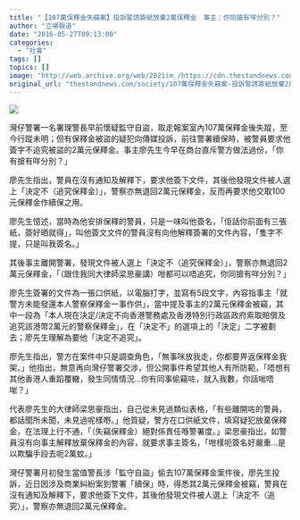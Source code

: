 ```yaml
---
title: "【107萬保釋金失竊案】投訴警誘簽紙放棄2萬保釋金　事主：你同搶有咩分別？"
author: "立場報道"
date: "2016-05-27T09:13:00"
categories:
  - "社會"
tags: []
topics: []
image: "http://web.archive.org/web/2021im_/https://cdn.thestandnews.com/media/photos/cache/20160526-police-money-01_Fhn5h_1200x0.png"
original_url: "thestandnews.com/society/107萬保釋金失竊案-投訴警誘簽紙放棄2萬保釋金-事主-你同搶有咩分別"
---
```

![](http://web.archive.org/web/2021im_/https://cdn.thestandnews.com/media/photos/cache/20160526-police-money-01_Fhn5h_1200x0.png)

灣仔警署一名署理警長早前懷疑監守自盜，取走報案室內107萬保釋金後失蹤，至今行蹤未明；但有保釋金被盜的疑犯向傳媒投訴，前往警署續保時，被警員要求他簽字不追究被盜的2萬元保釋金。事主廖先生今早在商台直斥警方做法過份，「你有搶有咩分別？」

廖先生指出，警員在沒有通知及解釋下，要求他簽下文件，其後他發現文件被人選上「決定不（追究保釋金）」，警察亦無退回2萬元保釋金，反而再要求他交取100元保釋金作續保之用。

廖先生憶述，當時為他安排保釋的警員，只是一味叫他簽名，「佢話你前面有三張紙，簽好晒就得」，叫他簽文文件的警員沒有向他解釋簽署的文件內容，「隻字不提，只是叫我簽名。」

其後事主離開警署，發現文件被人選上「決定不（追究保釋金）」，警察亦無退回2萬元保釋金，「（跟住我同大律師梁思豪講）咁都可以唔追究，你同搶有咩分別？」

廖先生簽署的文件為一張口供紙，以電腦打字，並寫有5段文字，內容指事主「就警方未能發還本人警察保釋金一事作供」，當中提及事主的2萬元保釋金被竊，其中一段為「本人現在決定/決定不向香港警務處及香港特別行政區政府索取賠償及追究該港幣2萬元的警察保釋金」，在「決定不」的選項上的「決定」二字被劃去；廖先生理解為要他「決定不追究」。

廖先生指出，警方在案件中只是調查角色，「無事咪放我走，你都要畀返保釋金我架。」他指出，無意再向灣仔警署交涉，但公開事件希望其他人有所防範，「唔想有其他香港人重蹈覆轍，發生同情情況…你有同事偷竊咗，就入我數，你話啱唔啱？」

代表廖先生的大律師梁思豪指出，自己從未見過類似表格，「有些離開咗的警員，都話聞所未聞，未見過呢樣嘢。」他質疑，警方在口供紙文件，填寫疑犯放棄保釋金，在法理上行不通，「（失竊保釋金）絕對係責任喺警署度。」梁思豪指出，如警員沒有向事主解釋放棄保釋金的內容，就要求事主簽名，「咁樣呃簽名好嚴重…是以欺騙手段去呃2萬蚊。」

灣仔警署月初發生當值警長涉「監守自盜」偷去107萬保釋金案件後，廖先生投訴，近日因涉及商業糾紛案到警署「續保」時，得悉其2萬元保釋金被竊，警員在沒有通知及解釋下，要求他簽下文件，其後他發現文件被人選上「決定不（追究）」，警察亦無退回2萬元保釋金。